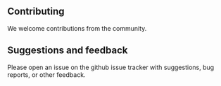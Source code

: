 ## Contributing

We welcome contributions from the community.

## Suggestions and feedback

Please open an issue on the github issue tracker with suggestions, bug reports, or other feedback.
